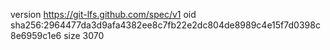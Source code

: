 version https://git-lfs.github.com/spec/v1
oid sha256:2964477da3d9afa4382ee8c7fb22e2dc804de8989c4e15f7d0398c8e6959c1e6
size 3070
